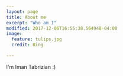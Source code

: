 ```yaml
---
layout: page
title: About me
excerpt: "Who am I"
modified: 2017-12-06T16:55:38.564948-04:00
image:
  feature: tulips.jpg
  credit: Bing

---
```


I'm Iman Tabrizian :)
